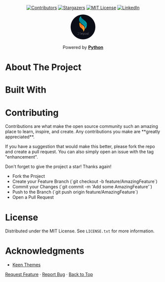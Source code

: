 <!-- Improved compatibility of back to top link: See: https://github.com/othneildrew/Best-README-Template/pull/73 -->

<a name="readme-top"></a>

<!--
*** Thanks for checking out the Best-README-Template. If you have a suggestion
*** that would make this better, please fork the repo and create a pull request
*** or simply open an issue with the tag "enhancement".
*** Don't forget to give the project a star!
*** Thanks again! Now go create something AMAZING! :D
-->

<!-- PROJECT SHIELDS -->
<!--
*** I'm using markdown "reference style" links for readability.
*** Reference links are enclosed in brackets [ ] instead of parentheses ( ).
*** See the bottom of this document for the declaration of the reference variables
*** for contributors-url, forks-url, etc. This is an optional, concise syntax you may use.
*** https://www.markdownguide.org/basic-syntax/#reference-style-links
-->
<!-- PROJECT LOGO -->
<div align="center">

[![Contributors][contributors-shield]][contributors-url]
[![Stargazers][stars-shield]][stars-url]
[![MIT License][license-shield]][license-url]
[![LinkedIn][linkedin-shield]][linkedin-url]

<a>
<img src="./logo/logo.png" alt="Logo" width="80" height="80">
</a>

  <p>
    Powered by
    <a href="https://www.python.org/"><strong>Python</strong></a>
  </p>
</div>
<!-- INTRODUCTORY -->
<div> 
</div>

<!-- ABOUT THE PROJECT -->
<h1>About The Project</h1>

<!-- BUILT WITH -->
<h1>Built With</h1>

<!-- CONTRIBUTING -->
<h1>Contributing</h1>

<p>Contributions are what make the open source community such an amazing place to learn, inspire, and create. Any contributions you make are **greatly appreciated**.</p>

<p>If you have a suggestion that would make this better, please fork the repo and create a pull request. You can also simply open an issue with the tag "enhancement".</p>
<p>Don't forget to give the project a star! Thanks again!</p>
<ul>
  <li>
  Fork the Project
  </li>
  <li>
  Create your Feature Branch (`git checkout -b feature/AmazingFeature`)
  </li>
  <li>
  Commit your Changes (`git commit -m 'Add some AmazingFeature'`)
  </li>
  <li>
  Push to the Branch (`git push origin feature/AmazingFeature`)
  </li>
  <li>
  Open a Pull Request
  </li>
</ul>

<!-- LICENSE -->
# License
Distributed under the MIT License. See `LICENSE.txt` for more information.

<!-- ACKNOWLEDGMENTS -->
# Acknowledgments
<div>

* [Keen Themes](https://keenthemes.com/)

</div>

<!-- FOOTER -->
<div>
    <a href="https://github.com/Jimpad/scientific-calculator-python/issues">Request Feature</a>
    ·
    <a href="https://github.com/Jimpad/scientific-calculator-python/issues">Report Bug</a>
    ·
    <a href="#readme-top">Back to Top</a>
</div>

<!-- MARKDOWN LINKS & IMAGES -->
<!-- https://www.markdownguide.org/basic-syntax/#reference-style-links -->

[contributors-shield]: https://img.shields.io/github/contributors/Jimpad/scientific-calculator-python.svg?style=for-the-badge
[contributors-url]: https://github.com/Jimpad/scientific-calculator-python/graphs/contributors
[forks-shield]: https://img.shields.io/github/forks/Jimpad/scientific-calculator-python.svg?style=for-the-badge
[forks-url]: https://github.com/Jimpad/scientific-calculator-python/network/members
[stars-shield]: https://img.shields.io/github/stars/Jimpad/scientific-calculator-python.svg?style=for-the-badge
[stars-url]: https://github.com/Jimpad/scientific-calculator-python/stargazers
[issues-shield]: https://img.shields.io/github/issues/Jimpad/scientific-calculator-python.svg?style=for-the-badge
[issues-url]: https://github.com/Jimpad/scientific-calculator-python/issues
[license-shield]: https://img.shields.io/github/license/Jimpad/scientific-calculator-python.svg?style=for-the-badge
[license-url]: https://github.com/Jimpad/scientific-calculator-python/blob/master/LICENSE.txt
[linkedin-shield]: https://img.shields.io/badge/-LinkedIn-black.svg?style=for-the-badge&logo=linkedin&colorB=555
[linkedin-url]: https://linkedin.com/in/Jimpad

<!-- MARKDOWN LINKS & IMAGES -->
<!-- https://www.markdownguide.org/basic-syntax/#reference-style-links -->